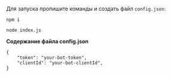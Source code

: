 Для запуска пропишите команды и создать файл ``` config.json ```:

```
npm i
```
```
node index.js
```

**Содержание файла config.json**
```
{
	"token": "your-bot-token",
	"clientId": "your-bot-clientId",
}
```
